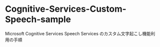 # Cognitive-Services-Custom-Speech-sample
Microsoft Cognitive Services Speech Services のカスタム文字起こし機能利用の手順
